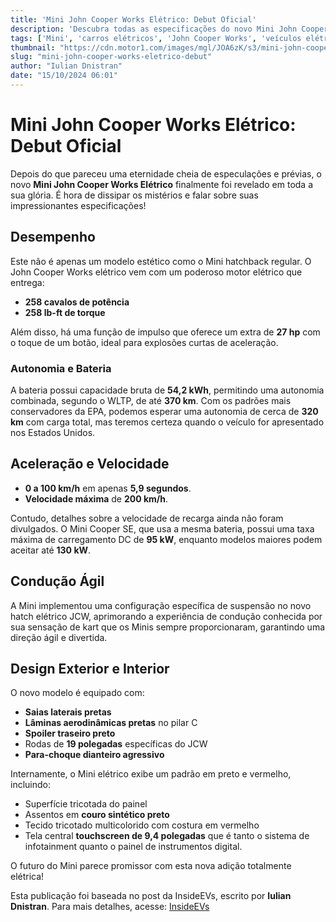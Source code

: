 ```yaml
---
title: 'Mini John Cooper Works Elétrico: Debut Oficial'
description: 'Descubra todas as especificações do novo Mini John Cooper Works Elétrico, incluindo desempenho e autonomia.'
tags: ['Mini', 'carros elétricos', 'John Cooper Works', 'veículos elétricos', 'notícias automotivas']
thumbnail: "https://cdn.motor1.com/images/mgl/JOA6zK/s3/mini-john-cooper-works-electric-2024.jpg"
slug: "mini-john-cooper-works-eletrico-debut"
author: "Iulian Dnistran"
date: "15/10/2024 06:01"
---
```


# Mini John Cooper Works Elétrico: Debut Oficial

Depois do que pareceu uma eternidade cheia de especulações e prévias, o novo **Mini John Cooper Works Elétrico** finalmente foi revelado em toda a sua glória. É hora de dissipar os mistérios e falar sobre suas impressionantes especificações!

## Desempenho
Este não é apenas um modelo estético como o Mini hatchback regular. O John Cooper Works elétrico vem com um poderoso motor elétrico que entrega:
- **258 cavalos de potência**
- **258 lb-ft de torque**

Além disso, há uma função de impulso que oferece um extra de **27 hp** com o toque de um botão, ideal para explosões curtas de aceleração.

### Autonomia e Bateria
A bateria possui capacidade bruta de **54,2 kWh**, permitindo uma autonomia combinada, segundo o WLTP, de até **370 km**. Com os padrões mais conservadores da EPA, podemos esperar uma autonomia de cerca de **320 km** com carga total, mas teremos certeza quando o veículo for apresentado nos Estados Unidos.

## Aceleração e Velocidade
- **0 a 100 km/h** em apenas **5,9 segundos**.
- **Velocidade máxima** de **200 km/h**.

Contudo, detalhes sobre a velocidade de recarga ainda não foram divulgados. O Mini Cooper SE, que usa a mesma bateria, possui uma taxa máxima de carregamento DC de **95 kW**, enquanto modelos maiores podem aceitar até **130 kW**.

## Condução Ágil
A Mini implementou uma configuração específica de suspensão no novo hatch elétrico JCW, aprimorando a experiência de condução conhecida por sua sensação de kart que os Minis sempre proporcionaram, garantindo uma direção ágil e divertida.

## Design Exterior e Interior
O novo modelo é equipado com:
- **Saias laterais pretas**
- **Lâminas aerodinâmicas pretas** no pilar C
- **Spoiler traseiro preto**
- Rodas de **19 polegadas** específicas do JCW
- **Para-choque dianteiro agressivo**

Internamente, o Mini elétrico exibe um padrão em preto e vermelho, incluindo:
- Superfície tricotada do painel
- Assentos em **couro sintético preto**
- Tecido tricotado multicolorido com costura em vermelho
- Tela central **touchscreen de 9,4 polegadas** que é tanto o sistema de infotainment quanto o painel de instrumentos digital.

O futuro do Mini parece promissor com esta nova adição totalmente elétrica!

Esta publicação foi baseada no post da InsideEVs, escrito por **Iulian Dnistran**. Para mais detalhes, acesse: [InsideEVs](https://insideevs.com/news/736986/mini-john-cooper-works-electric-debut-specs/)
